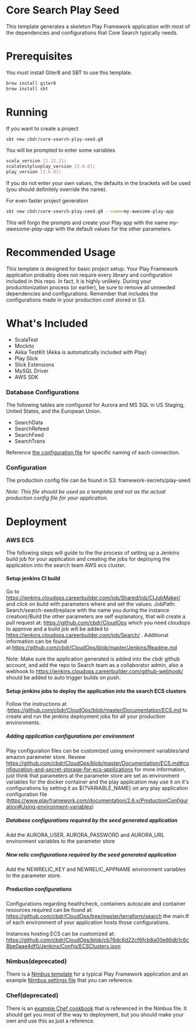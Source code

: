 # Core Search Play Seed
This template generates a skeleton Play Framework application with most of the dependencies and configurations that Core Search typically needs.
# Prerequisites
You must install Giter8 and SBT to use this template.
```sh
brew install giter8
brew install sbt
```
# Running
If you want to create a project
```sh
sbt new cbdr/core-search-play-seed.g8
```
You will be prompted to enter some variables
```sh
scala_version [2.12.2]:
scalatestplusplay_version [3.0.0]: 
play_version [2.6.0]: 
```
If you do not enter your own values, the defaults in the brackets will be used (you should definitely override the name).

For even faster project generation
```sh
sbt new cbdr/core-search-play-seed.g8 --name=my-awesome-play-app
```
This will forgo the prompts and create your Play app with the name _my-awesome-play-app_ with the default values for the other parameters.
# Recommended Usage
This template is designed for basic project setup.
Your Play Framework application probably does not require every library and configuration included in this repo.
In fact, it is highly unlikely. During your productionization process (or earlier), be sure to remove all unneeded
dependencies and configurations. Remember that includes the configurations made in your production.conf stored in S3.

# What's Included
* ScalaTest
* Mockito
* Akka TestKit (Akka is automatically included with Play)
* Play Slick
* Slick Extensions
* MySQL Driver
* AWS SDK

### Database Configurations
The following tables are configured for Aurora and MS SQL in US Staging, United States, and the European Union.
* SearchData
* SearchRefeed
* SearchFeed
* SearchTrans

Reference [the configuration file][4] for specific naming of each connection.

### Configuration
The production config file can be found in S3: framework-secrets/play-seed

_Note: This file should be used as a template and not as the actual production config file for your application._

# Deployment

### AWS ECS
The following steps will guide to the the process of setting up a Jenkins build job for your application and creating the jobs for deploying the application into the search team AWS ecs cluster.

#### Setup jenkins CI build
Go to https://jenkins.cloudops.careerbuilder.com/job/Shared/job/CIJobMaker/ and click on build with parameters where and set the values: JobPath: Search/search-seed(replace with the name you during the instance creation)/Build the other parameters are self explanatory, that will create a pull request at: https://github.com/cbdr/CloudOps which you need cloudops to approve and a build job will be added to https://jenkins.cloudops.careerbuilder.com/job/Search/ . Additional information can be found at:https://github.com/cbdr/CloudOps/blob/master/Jenkins/Readme.md 

Note: Make sure the application generated is added into the cbdr github account, and add the repo to Search team as a collaborator admin, also a webhook to https://jenkins.cloudops.careerbuilder.com/github-webhook/ should be added to auto trigger builds on push.

#### Setup jenkins jobs to deploy the application into the search ECS clusters
Follow the instructions at :https://github.com/cbdr/CloudOps/blob/master/Documentation/ECS.md to create and run the jenkins deployment jobs for all your production environments.

##### Adding application configurations per environment
Play configuration files can be customized using environment variables/and amazon parameter store. Review https://github.com/cbdr/CloudOps/blob/master/Documentation/ECS.md#configuration-and-secret-storage-for-ecs-applications for more information, just think that parameters at the parameter store are set as environment variables for the docker container and the play application may use it on it's configurations by setting it as \${?VARIABLE_NAME} on any play application configuration file (https://www.playframework.com/documentation/2.6.x/ProductionConfiguration#Using-environment-variables)

##### Database configurations required by the seed generated application
Add the AURORA_USER, AURORA_PASSWORD and AURORA_URL environment variables to the parameter store

##### New relic configurations required by the seed generated application
Add the NEWRELIC_KEY and NEWRELIC_APPNAME environment variables to the parameter store.

##### Production configurations
Configurations regarding healthcheck, containers autoscale and container resources required can be found at: https://github.com/cbdr/CloudOps/tree/master/terraform/search the main.tf of each environment of your application hosts those configurations.

Instances hosting ECS can be customized at: https://github.com/cbdr/CloudOps/blob/cb76dc6d22cf6fcb8a00e66db1c6c8be0aae4df0/Jenkins/Config/ECSClusters.json

### Nimbus(deprecated)
There is a [Nimbus template][1] for a typical Play Framework application and an example [Nimbus settings file][2] that you can reference.

### Chef(deprecated)
There is an [example Chef cookbook][3] that is referenced in the Nimbus file. It should get you most of the way to deployment, but you should make your own and use this as just a reference.

[1]: https://github.com/cbdr/TODO  "Play seed Nimbus template"
[2]: https://github.com/cbdr/TODO  "Play seed Nimbus settings file"
[3]: https://github.com/cbdr/TODO  "Play seed Chef cookbook"
[4]: https://github.com/cbdr/core-search-play-seed.g8/blob/master/src/main/g8/conf/application.conf "Play seed configuration file"

